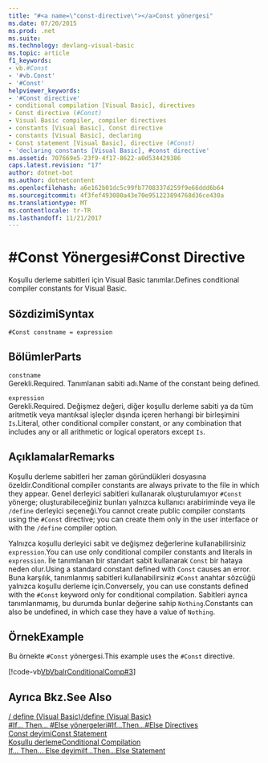 ```yaml
---
title: "#<a name=\"const-directive\"></a>Const yönergesi"
ms.date: 07/20/2015
ms.prod: .net
ms.suite: 
ms.technology: devlang-visual-basic
ms.topic: article
f1_keywords:
- vb.#Const
- '#vb.Const'
- '#Const'
helpviewer_keywords:
- '#Const directive'
- conditional compilation [Visual Basic], directives
- Const directive (#Const)
- Visual Basic compiler, compiler directives
- constants [Visual Basic], Const directive
- constants [Visual Basic], declaring
- Const statement [Visual Basic], directive (#Const)
- 'declaring constants [Visual Basic], #const directive'
ms.assetid: 707669e5-23f9-4f17-8622-a0d534429386
caps.latest.revision: "17"
author: dotnet-bot
ms.author: dotnetcontent
ms.openlocfilehash: a6e162b01dc5c99fb7708337d259f9e66ddd6b64
ms.sourcegitcommit: 4f3fef493080a43e70e951223894768d36ce430a
ms.translationtype: MT
ms.contentlocale: tr-TR
ms.lasthandoff: 11/21/2017
---
```

# <a name="const-directive"></a><span data-ttu-id="5a673-102">#Const Yönergesi</span><span class="sxs-lookup"><span data-stu-id="5a673-102">#Const Directive</span></span>
<span data-ttu-id="5a673-103">Koşullu derleme sabitleri için Visual Basic tanımlar.</span><span class="sxs-lookup"><span data-stu-id="5a673-103">Defines conditional compiler constants for Visual Basic.</span></span>  
  
## <a name="syntax"></a><span data-ttu-id="5a673-104">Sözdizimi</span><span class="sxs-lookup"><span data-stu-id="5a673-104">Syntax</span></span>  
  
```  
#Const constname = expression  
```  
  
## <a name="parts"></a><span data-ttu-id="5a673-105">Bölümler</span><span class="sxs-lookup"><span data-stu-id="5a673-105">Parts</span></span>  
 `constname`  
 <span data-ttu-id="5a673-106">Gerekli.</span><span class="sxs-lookup"><span data-stu-id="5a673-106">Required.</span></span> <span data-ttu-id="5a673-107">Tanımlanan sabiti adı.</span><span class="sxs-lookup"><span data-stu-id="5a673-107">Name of the constant being defined.</span></span>  
  
 `expression`  
 <span data-ttu-id="5a673-108">Gerekli.</span><span class="sxs-lookup"><span data-stu-id="5a673-108">Required.</span></span> <span data-ttu-id="5a673-109">Değişmez değeri, diğer koşullu derleme sabiti ya da tüm aritmetik veya mantıksal işleçler dışında içeren herhangi bir birleşimini `Is`.</span><span class="sxs-lookup"><span data-stu-id="5a673-109">Literal, other conditional compiler constant, or any combination that includes any or all arithmetic or logical operators except `Is`.</span></span>  
  
## <a name="remarks"></a><span data-ttu-id="5a673-110">Açıklamalar</span><span class="sxs-lookup"><span data-stu-id="5a673-110">Remarks</span></span>  
 <span data-ttu-id="5a673-111">Koşullu derleme sabitleri her zaman göründükleri dosyasına özeldir.</span><span class="sxs-lookup"><span data-stu-id="5a673-111">Conditional compiler constants are always private to the file in which they appear.</span></span> <span data-ttu-id="5a673-112">Genel derleyici sabitleri kullanarak oluşturulamıyor `#Const` yönerge; oluşturabileceğiniz bunları yalnızca kullanıcı arabiriminde veya ile `/define` derleyici seçeneği.</span><span class="sxs-lookup"><span data-stu-id="5a673-112">You cannot create public compiler constants using the `#Const` directive; you can create them only in the user interface or with the `/define` compiler option.</span></span>  
  
 <span data-ttu-id="5a673-113">Yalnızca koşullu derleyici sabit ve değişmez değerlerine kullanabilirsiniz `expression`.</span><span class="sxs-lookup"><span data-stu-id="5a673-113">You can use only conditional compiler constants and literals in `expression`.</span></span> <span data-ttu-id="5a673-114">İle tanımlanan bir standart sabit kullanarak `Const` bir hataya neden olur.</span><span class="sxs-lookup"><span data-stu-id="5a673-114">Using a standard constant defined with `Const` causes an error.</span></span> <span data-ttu-id="5a673-115">Buna karşılık, tanımlanmış sabitleri kullanabilirsiniz `#Const` anahtar sözcüğü yalnızca koşullu derleme için.</span><span class="sxs-lookup"><span data-stu-id="5a673-115">Conversely, you can use constants defined with the `#Const` keyword only for conditional compilation.</span></span> <span data-ttu-id="5a673-116">Sabitleri ayrıca tanımlanmamış, bu durumda bunlar değerine sahip `Nothing`.</span><span class="sxs-lookup"><span data-stu-id="5a673-116">Constants can also be undefined, in which case they have a value of `Nothing`.</span></span>  
  
## <a name="example"></a><span data-ttu-id="5a673-117">Örnek</span><span class="sxs-lookup"><span data-stu-id="5a673-117">Example</span></span>  
 <span data-ttu-id="5a673-118">Bu örnekte `#Const` yönergesi.</span><span class="sxs-lookup"><span data-stu-id="5a673-118">This example uses the `#Const` directive.</span></span>  
  
 [!code-vb[VbVbalrConditionalComp#3](../../../visual-basic/language-reference/directives/codesnippet/VisualBasic/const-directive_1.vb)]  
  
## <a name="see-also"></a><span data-ttu-id="5a673-119">Ayrıca Bkz.</span><span class="sxs-lookup"><span data-stu-id="5a673-119">See Also</span></span>  
 [<span data-ttu-id="5a673-120">/ define (Visual Basic)</span><span class="sxs-lookup"><span data-stu-id="5a673-120">/define (Visual Basic)</span></span>](../../../visual-basic/reference/command-line-compiler/define.md)  
 [<span data-ttu-id="5a673-121">#If... Then... #Else yönergeleri</span><span class="sxs-lookup"><span data-stu-id="5a673-121">#If...Then...#Else Directives</span></span>](../../../visual-basic/language-reference/directives/if-then-else-directives.md)  
 [<span data-ttu-id="5a673-122">Const deyimi</span><span class="sxs-lookup"><span data-stu-id="5a673-122">Const Statement</span></span>](../../../visual-basic/language-reference/statements/const-statement.md)  
 [<span data-ttu-id="5a673-123">Koşullu derleme</span><span class="sxs-lookup"><span data-stu-id="5a673-123">Conditional Compilation</span></span>](../../../visual-basic/programming-guide/program-structure/conditional-compilation.md)  
 [<span data-ttu-id="5a673-124">If... Then... Else deyimi</span><span class="sxs-lookup"><span data-stu-id="5a673-124">If...Then...Else Statement</span></span>](../../../visual-basic/language-reference/statements/if-then-else-statement.md)
